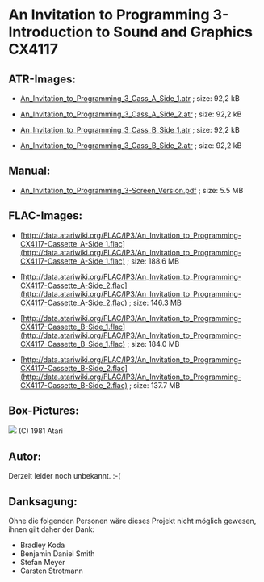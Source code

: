 # An Invitation to Programming 3-Introduction to Sound and Graphics CX4117  
  
## ATR-Images:  
- [An_Invitation_to_Programming_3_Cass_A_Side_1.atr](attachments/An_Invitation_to_Programming_3_Cass_A_Side_1.atr) ; size: 92,2 kB  
  
- [An_Invitation_to_Programming_3_Cass_A_Side_2.atr](attachments/An_Invitation_to_Programming_3_Cass_A_Side_2.atr) ; size: 92,2 kB  
  
- [An_Invitation_to_Programming_3_Cass_B_Side_1.atr](attachments/An_Invitation_to_Programming_3_Cass_B_Side_1.atr) ; size: 92,2 kB  
  
- [An_Invitation_to_Programming_3_Cass_B_Side_2.atr](attachments/An_Invitation_to_Programming_3_Cass_B_Side_2.atr) ; size: 92,2 kB  
  
## Manual:  
- [An_Invitation_to_Programming_3-Screen_Version.pdf](attachments/An_Invitation_to_Programming_3-Screen_Version.pdf) ; size: 5.5 MB  
  
## FLAC-Images:  
- [http://data.atariwiki.org/FLAC/IP3/An_Invitation_to_Programming-CX4117-Cassette_A-Side_1.flac](http://data.atariwiki.org/FLAC/IP3/An_Invitation_to_Programming-CX4117-Cassette_A-Side_1.flac) ; size: 188.6 MB  
  
- [http://data.atariwiki.org/FLAC/IP3/An_Invitation_to_Programming-CX4117-Cassette_A-Side_2.flac](http://data.atariwiki.org/FLAC/IP3/An_Invitation_to_Programming-CX4117-Cassette_A-Side_2.flac) ; size: 146.3 MB  
  
- [http://data.atariwiki.org/FLAC/IP3/An_Invitation_to_Programming-CX4117-Cassette_B-Side_1.flac](http://data.atariwiki.org/FLAC/IP3/An_Invitation_to_Programming-CX4117-Cassette_B-Side_1.flac) ; size: 184.0 MB  
  
- [http://data.atariwiki.org/FLAC/IP3/An_Invitation_to_Programming-CX4117-Cassette_B-Side_2.flac](http://data.atariwiki.org/FLAC/IP3/An_Invitation_to_Programming-CX4117-Cassette_B-Side_2.flac) ; size: 137.7 MB  
  
## Box-Pictures:  
![](attachments/An_Invitation_to_Programming_3.jpg) (C) 1981 Atari  
  
## Autor:  
  
Derzeit leider noch unbekannt. :-(  
  
## Danksagung:  
  
Ohne die folgenden Personen wäre dieses Projekt nicht möglich gewesen, ihnen gilt daher der Dank:  
  
- Bradley Koda  
- Benjamin Daniel Smith  
- Stefan Meyer  
- Carsten Strotmann  
  
